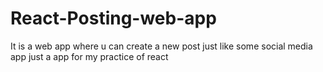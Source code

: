 # React-Posting-web-app
It is a web app where u can create a new post just like some social media app just a app for my practice of react
